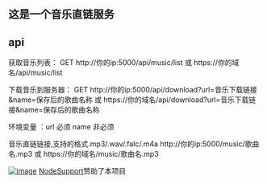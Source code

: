 ## 这是一个音乐直链服务

## api
获取音乐列表：
GET http://你的ip:5000/api/music/list 或 https://你的域名/api/music/list

下载音乐到服务器：
GET http://你的ip:5000/api/download?url=音乐下载链接&name=保存后的歌曲名称
或
https://你的域名/api/download?url=音乐下载链接&name=保存后的歌曲名称

环境变量 ：url 必须  name 非必须

音乐直链链接,支持的格式.mp3/.wav/.falc/.m4a
http://你的ip:5000/music/歌曲名.mp3 或 https://你的域名/music/歌曲名.mp3


[![image](iframe组件截图图片链接)](https://yxvm.com/)
[NodeSupport](https://github.com/NodeSeekDev/NodeSupport)赞助了本项目
